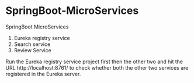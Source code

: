 # SpringBoot-MicroServices
SpringBoot MicroServices
1. Eureka registry service
2. Search service
3. Review Service

Run the Eureka registry service project first then the other two and hit the URL http://localhost:8761/ to check whether both the other two services are registered in the Eureka server. 
